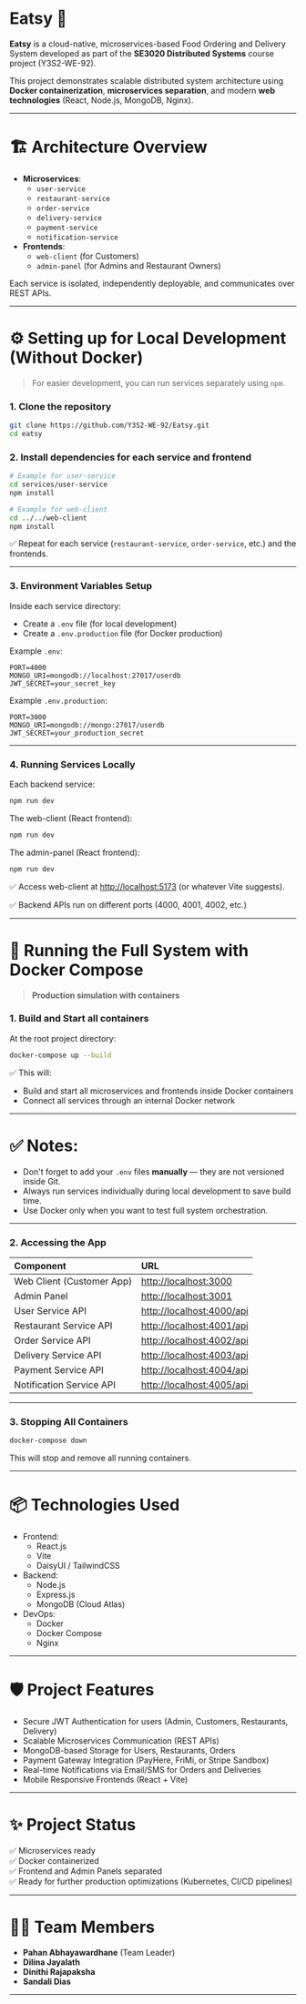 # Eatsy 🍔

**Eatsy** is a cloud-native, microservices-based Food Ordering and Delivery System developed as part of the **SE3020 Distributed Systems** course project (Y3S2-WE-92).

This project demonstrates scalable distributed system architecture using **Docker containerization**, **microservices separation**, and modern **web technologies** (React, Node.js, MongoDB, Nginx).

---

# 🏗️ Architecture Overview

- **Microservices**:
  - `user-service`
  - `restaurant-service`
  - `order-service`
  - `delivery-service`
  - `payment-service`
  - `notification-service`
- **Frontends**:
  - `web-client` (for Customers)
  - `admin-panel` (for Admins and Restaurant Owners)

Each service is isolated, independently deployable, and communicates over REST APIs.

---

# ⚙️ Setting up for Local Development (Without Docker)

> For easier development, you can run services separately using `npm`.

### 1. Clone the repository

```bash
git clone https://github.com/Y3S2-WE-92/Eatsy.git
cd eatsy
```

### 2. Install dependencies for each service and frontend

```bash
# Example for user-service
cd services/user-service
npm install

# Example for web-client
cd ../../web-client
npm install
```

✅ Repeat for each service (`restaurant-service`, `order-service`, etc.) and the frontends.

---

### 3. Environment Variables Setup

Inside each service directory:

- Create a `.env` file (for local development)
- Create a `.env.production` file (for Docker production)

Example `.env`:

```env
PORT=4000
MONGO_URI=mongodb://localhost:27017/userdb
JWT_SECRET=your_secret_key
```

Example `.env.production`:

```env
PORT=3000
MONGO_URI=mongodb://mongo:27017/userdb
JWT_SECRET=your_production_secret
```

---

### 4. Running Services Locally

Each backend service:

```bash
npm run dev
```

The web-client (React frontend):

```bash
npm run dev
```

The admin-panel (React frontend):

```bash
npm run dev
```

✅ Access web-client at [http://localhost:5173](http://localhost:5173) (or whatever Vite suggests).

✅ Backend APIs run on different ports (4000, 4001, 4002, etc.)

---

# 🐳 Running the Full System with Docker Compose

> **Production simulation with containers**

### 1. Build and Start all containers

At the root project directory:

```bash
docker-compose up --build
```

✅ This will:
- Build and start all microservices and frontends inside Docker containers
- Connect all services through an internal Docker network

---

# ✅ Notes:
- Don't forget to add your `.env` files **manually** — they are not versioned inside Git.
- Always run services individually during local development to save build time.
- Use Docker only when you want to test full system orchestration.

---

### 2. Accessing the App

| Component         | URL                                  |
|:------------------|:-------------------------------------|
| Web Client (Customer App) | [http://localhost:3000](http://localhost:3000) |
| Admin Panel        | [http://localhost:3001](http://localhost:3001) |
| User Service API   | [http://localhost:4000/api](http://localhost:4000/api) |
| Restaurant Service API | [http://localhost:4001/api](http://localhost:4001/api) |
| Order Service API  | [http://localhost:4002/api](http://localhost:4002/api) |
| Delivery Service API | [http://localhost:4003/api](http://localhost:4003/api) |
| Payment Service API | [http://localhost:4004/api](http://localhost:4004/api) |
| Notification Service API | [http://localhost:4005/api](http://localhost:4005/api) |

---

### 3. Stopping All Containers

```bash
docker-compose down
```

This will stop and remove all running containers.

---

# 📦 Technologies Used

- Frontend:
  - React.js
  - Vite
  - DaisyUI / TailwindCSS
- Backend:
  - Node.js
  - Express.js
  - MongoDB (Cloud Atlas)
- DevOps:
  - Docker
  - Docker Compose
  - Nginx

---

# 🛡️ Project Features

- Secure JWT Authentication for users (Admin, Customers, Restaurants, Delivery)
- Scalable Microservices Communication (REST APIs)
- MongoDB-based Storage for Users, Restaurants, Orders
- Payment Gateway Integration (PayHere, FriMi, or Stripe Sandbox)
- Real-time Notifications via Email/SMS for Orders and Deliveries
- Mobile Responsive Frontends (React + Vite)

---

# ✨ Project Status

✅ Microservices ready  
✅ Docker containerized  
✅ Frontend and Admin Panels separated  
✅ Ready for further production optimizations (Kubernetes, CI/CD pipelines)

---

# 🧑‍💻 Team Members

- **Pahan Abhayawardhane** (Team Leader)
- **Dilina Jayalath**
- **Dinithi Rajapaksha**
- **Sandali Dias**

---